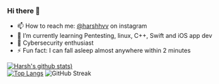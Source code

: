 ### Hi there 👋
- 📫 How to reach me: [@harshhvv](https://www.instagram.com/harshhvv/)  on instagram
- 🌱 I’m currently learning Pentesting, linux, C++, Swift and iOS app dev
- 🔭 Cybersecurity enthusiast
- ⚡ Fun fact: I can fall asleep almost anywhere within 2 minutes

[![Harsh's github stats](https://github-readme-stats.vercel.app/api?username=harshhvv&show_icons=true&theme=omni&count_private=true))](https://github.com/anuraghazra/github-readme-stats)   
[![Top Langs](https://github-readme-stats.vercel.app/api/top-langs/?username=harshhvv&show_icons=true&theme=omni)](https://github.com/anuraghazra/github-readme-stats)
![GitHub Streak](http://github-readme-streak-stats.herokuapp.com?user=priyanshmehta22&theme=omni)

<!--
**harshhvv/harshhvv** is a ✨ _special_ ✨ repository because its `README.md` (this file) appears on your GitHub profile.

Here are some ideas to get you started:

- 🔭 I’m currently working on ...
- 🌱 I’m currently learning ...
- 👯 I’m looking to collaborate on ...
- 🤔 I’m looking for help with ...
- 💬 Ask me about ...
- 📫 How to reach me: ...
- 😄 Pronouns: ...
- ⚡ Fun fact: ...
-->
